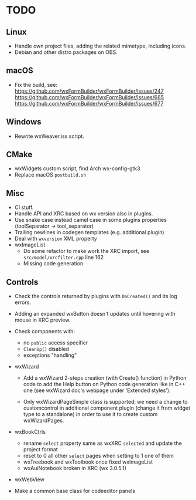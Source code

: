 # TODO

## Linux

- Handle own project files, adding the related mimetype, including icons.
- Debian and other distro packages on OBS.

## macOS

- Fix the build, see:
  https://github.com/wxFormBuilder/wxFormBuilder/issues/247
  https://github.com/wxFormBuilder/wxFormBuilder/issues/665
  https://github.com/wxFormBuilder/wxFormBuilder/issues/677

## Windows

- Rewrite wxWeaver.iss script.

## CMake

- wxWidgets custom script, find Arch wx-config-gtk3
- Replace macOS `postbuild.sh`

## Misc

- CI stuff.
- Handle API and XRC based on wx version also in plugins.
- Use snake case instead camel case in some plugins properties
  (toolSeparator -> tool_separator)
- Trailing newlines in codegen templates (e.g. additional plugin)
- Deal with `wxversion` XML property
- wxImageList
    - Do some refactor to make work the XRC import,
      see `src/model/xrcfilter.cpp` line 162
    - Missing code generation

## Controls

- Check the controls returned by plugins with `OnCreated()` and its log errors.
- Adding an expanded wxButton doesn't updates until hovering with mouse in
  XRC preview.

- Check components with:
    - no `public` access specifier
    - `CleanUp()` disabled
    - exceptions "handling"

- wxWizard
    - Add a wxWizard 2-steps creation (with Create() function) in Python code to add
    the Help button on Python code generation like in C++ one
    (see wxWizard doc's webpage under 'Extended styles').

    - Only wxWizardPageSimple class is supported: we need a change to customcontrol
    in additional component plugin (change it from widget type to a standalone)
    in order to use it to create custom wxWizardPages.

- wxBookCtrls
    - rename `select` property same as wxXRC `selected` and update the project
      format
    - reset to 0 all other `select` pages when setting to 1 one of them
    - wxTreebook and wxToolbook once fixed wxImageList
    - wxAuiNotebook broken in XRC (wx 3.0.5.1)

- wxWebView
- Make a common base class for codeeditor panels
